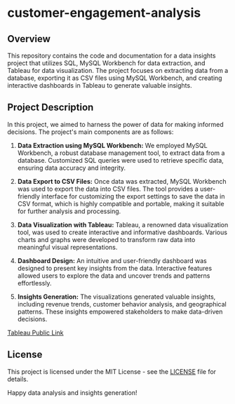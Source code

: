 # customer-engagement-analysis

## Overview

This repository contains the code and documentation for a data insights project that utilizes SQL, MySQL Workbench for data extraction, and Tableau for data visualization. The project focuses on extracting data from a database, exporting it as CSV files using MySQL Workbench, and creating interactive dashboards in Tableau to generate valuable insights.

## Project Description

In this project, we aimed to harness the power of data for making informed decisions. The project's main components are as follows:

1. **Data Extraction using MySQL Workbench:** We employed MySQL Workbench, a robust database management tool, to extract data from a database. Customized SQL queries were used to retrieve specific data, ensuring data accuracy and integrity.

2. **Data Export to CSV Files:** Once data was extracted, MySQL Workbench was used to export the data into CSV files. The tool provides a user-friendly interface for customizing the export settings to save the data in CSV format, which is highly compatible and portable, making it suitable for further analysis and processing.

3. **Data Visualization with Tableau:** Tableau, a renowned data visualization tool, was used to create interactive and informative dashboards. Various charts and graphs were developed to transform raw data into meaningful visual representations.

4. **Dashboard Design:** An intuitive and user-friendly dashboard was designed to present key insights from the data. Interactive features allowed users to explore the data and uncover trends and patterns effortlessly.

5. **Insights Generation:** The visualizations generated valuable insights, including revenue trends, customer behavior analysis, and geographical patterns. These insights empowered stakeholders to make data-driven decisions.

[Tableau Public Link](https://public.tableau.com/app/profile/ayan.ansar/viz/CustomerEngagementAnalysis_16989458085720/Overview)

## License

This project is licensed under the MIT License - see the [LICENSE](LICENSE) file for details.

Happy data analysis and insights generation!
